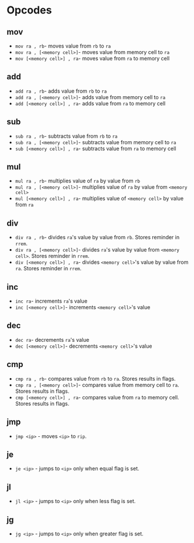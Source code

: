 # Opcodes

## mov
* `mov ra , rb`- moves value from `rb` to `ra`
* `mov ra , [<memory cell>]`- moves value from memory cell to `ra`
* `mov [<memory cell>] , ra`- moves value from `ra` to memory cell

## add
* `add ra , rb`- adds value from `rb` to `ra`
* `add ra , [<memory cell>]`- adds value from memory cell to `ra`
* `add [<memory cell>] , ra`- adds value from `ra` to memory cell

## sub
* `sub ra , rb`- subtracts value from `rb` to `ra`
* `sub ra , [<memory cell>]`- subtracts value from memory cell to `ra`
* `sub [<memory cell>] , ra`- subtracts value from `ra` to memory cell

## mul
* `mul ra , rb`- multiplies value of `ra` by value from `rb`
* `mul ra , [<memory cell>]`- multiplies value of `ra` by value from `<memory cell>`
* `mul [<memory cell>] , ra`- multiplies value of `<memory cell>` by value from `ra`

## div
* `div ra , rb`- divides `ra`'s value by value from `rb`. Stores reminder in `rrem`.
* `div ra , [<memory cell>]`- divides `ra`'s value by value from `<memory cell>`. Stores reminder in `rrem`.
* `div [<memory cell>] , ra`- divides `<memory cell>`'s value by value from `ra`. Stores reminder in `rrem`.

## inc
* `inc ra`- increments `ra`'s value
* `inc [<memory cell>]`- increments `<memory cell>`'s value

## dec
* `dec ra`- decrements `ra`'s value
* `dec [<memory cell>]`- decrements `<memory cell>`'s value

## cmp
* `cmp ra , rb`- compares value from `rb` to `ra`. Stores results in flags.
* `cmp ra , [<memory cell>]`- compares value from memory cell to `ra`. Stores results in flags.
* `cmp [<memory cell>] , ra`- compares value from `ra` to memory cell. Stores results in flags.

## jmp
* `jmp <ip>` - moves `<ip>` to `rip`.

## je
* `je <ip>` - jumps to `<ip>` only when equal flag is set.

## jl
* `jl <ip>` - jumps to `<ip>` only when less flag is set.

## jg
* `jg <ip>` - jumps to `<ip>` only when greater flag is set.

